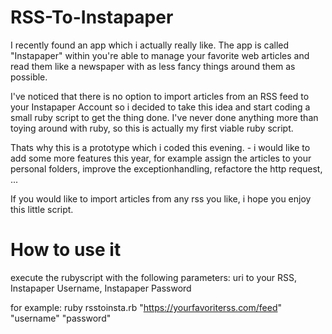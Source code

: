# RSS-To-Instapaper
I recently found an app which i actually really like. The app is called "Instapaper" within you're able to manage your favorite web articles and read them like a newspaper with as less fancy things around them as possible.

I've noticed that there is no option to import articles from an RSS feed to your Instapaper Account so i decided to take this idea and start coding a small ruby script to get the thing done. I've never done anything more than toying around with ruby, so this is actually my first viable ruby script.

Thats why this is a prototype which i coded this evening.  - i would like to add some more features this year, for example assign the articles to your personal folders, improve the exceptionhandling, refactore the http request, ...

If you would like to import articles from any rss you like, i hope you enjoy this little script.

# How to use it

execute the rubyscript with the following parameters: uri to your RSS, Instapaper Username, Instapaper Password

for example: ruby rsstoinsta.rb "https://yourfavoriterss.com/feed" "username" "password"

